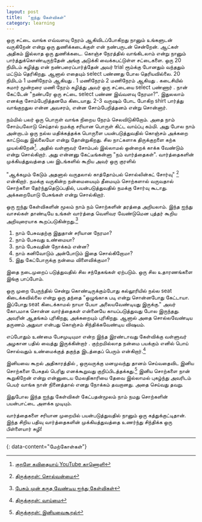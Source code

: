 ```yaml
---
layout: post
title:  "ஐந்து கேள்விகள்"
category: learning
---
```


ஒரு சட்டை வாங்க எவ்வளவு நேரம் ஆகிவிடப்போகிறது நானும் உங்களுடன் வருகிறேன் என்று ஒரு துணிக்கடைக்குள் என் நண்பருடன் சென்றேன்.  ஆட்கள் அதிகம் இல்லாத ஒரு துணிக்கடை. கொஞ்ச நேரத்தில் வாங்கிடலாம் என்று நானும் பார்த்துக்கொண்டிருந்தேன் அங்கு அடுக்கி வைக்கபட்டுள்ள சட்டைகளை. ஒரு 20 நிமிடம் கழித்து என் நண்பரைப்பார்த்தேன் அவர் trial ரூம்க்கு போனதும் வந்ததும் மட்டும் தெரிகிறது. ஆனால் எதையும் select பண்ணது போல தெரியவில்லை. 20 நிமிடம் 1 மணிநேரம் ஆகியது . 1 மணிநேரம் 2 மணிநேரம் ஆகியது . கடைசியில் சுமார் மூன்றரை மணி நேரம் கழித்து அவர் ஒரு சட்டையை select பண்ணார் . நான் கேட்டேன் "நண்பரே ஒரு சட்டை select பண்ண இவ்வளவு நேரமா?". இதுலலாம் எனக்கு சோம்பேறித்தனமே கிடையாது. 2-3 வருஷம் போட போகிற shirt பார்த்து வாங்குறதுல என்ன அவசரம், என்ன சோம்பேறித்தனம் என்று சொன்னார். 

நம்மில் பலர் ஒரு பொருள் வாங்க நிறைய நேரம் செலவிடுகிறோம். அதை நாம் சோம்பலோடு செய்தால் நமக்கு சரியான பொருள் கிட்ட வாய்ப்பு கம்மி. அது போல நாம் அன்றாடம் ஒரு நல்ல மதிக்கத்தக்க பொருளை பயன்படுத்துவதில் கொஞ்சம் அக்கறை காட்டுவது இல்லையோ என்று தோன்றுகிறது. சில நாட்களாக திருக்குறளை கற்க முயல்கிறேன்[^4]. அதில் வள்ளுவர் சோம்பல் இல்லாமல் ஒன்றைக் காக்க வேண்டும் என்று சொல்கிறார். அது என்னனு கேட்டீங்கன்னா "நம் வார்த்தைகள்". வார்த்தைகளின் முக்கியத்துவத்தை பல இடங்களில் கூறிய அவர் ஒரு குரளில் 

"ஆக்கமும் கேடும் அதனால் வருதலால் காத்தோம்பல் சொல்லின்கட் சோர்வு" [^1]
என்கிறார். நமக்கு வருகின்ற நன்மையையும் தீமையும் சொற்களால் வருவதால் சொற்களை தேர்ந்துதெடுப்பதில், பயன்படுத்துவதில் நமக்கு சோர்வு கூடாது. அக்கறையோடு பேசுங்கள் என்று சொல்கிறார்.

ஒரு ஐந்து கேள்விகளின் மூலம் நாம் நம் சொற்களின் தரத்தை அறியலாம். இந்த ஐந்து வாசல்கள் தாண்டியே உங்கள் வார்த்தை வெளிவர வேண்டுமென புத்தர் கூறிய அறிவுரையாக கூறப்படுகின்றது.[^2]

1. நாம் பேசுவதற்கு இதுதான் சரியான நேரமா?
2. நாம் பேசுவது உண்மையா?
3. நாம் பேசுவதின் நோக்கம் என்ன?
4. நாம் கனிவோடும் அன்போடும் இதை சொல்கிறோமா?
5. இது கேட்போருக்கு நன்மை விளைவிக்குமா?

இதை நடைமுறைப் படுத்துவதில் சில சந்தேகங்கள் ஏற்படும். ஒரு சில உதாரணங்களை இங்கு பாப்போம்.

ஒரு முறை பேருந்தில் சென்று கொண்டிருக்கும்போது கல்லூரியில் நல்ல seat கிடைக்கவில்லை என்று ஒரு தந்தை "ஒழுங்காக படி என்று சொன்னபோது கேட்டாயா. இப்போது seat கிடைக்காமல் நாயா பேயா அலையவேண்டியது இருக்கு." அவர் கோபமாக சொன்ன வார்த்தைகள் என்னையே காயப்படுத்துவது போல இருந்தது. அவரின் ஆதங்கம் புரிகிறது, அக்கறையும் புரிகிறது. ஆனால் அதை சொல்லவேண்டிய தருணம் அதுவா என்பது கொஞ்சம் சிந்திக்கவேண்டிய விஷயம்.

எப்போதும் உண்மை பேசமுடியுமா என்ற இந்த இரண்டாவது கேள்விக்கு வள்ளுவர் அழகான பதில் வைத்து இருக்கின்றார் . குற்றமில்லாத நன்மை பயக்கும் எனில் பொய் சொல்வதும்  உண்மைக்குத் தகுந்த  இடத்தைப்  பெரும் என்கிறார்.[^3] 

இனியவை கூறல் அதிகாரத்தில் , ஒருவருக்கு மனமுவந்து தானம்  செய்வதைவிட  இனிய சொற்களை பேசுதல் பெரிது எனக்கூறுவது குறிப்பிடத்தக்கது.[^5] இனிய சொற்களை நான் கூறுகிறேன் என்று என்னுடைய மேலதிகாரியை தேவை இல்லாமல் புகழ்ந்து அவரிடம் பெயர் வாங்க நான் நினைத்தால் எனது நோக்கம் தவறானது. அதை செய்வது தவறு.

இதுபோல இந்த ஐந்து கேள்விகள் கேட்பதன்மூலம் நாம் நமது சொற்களின்  பயன்பாட்டை அளக்க முடியும்.

வார்த்தைகளை சரியான முறையில் பயன்படுத்துவதில் நானும் ஒரு கத்துக்குட்டிதான். இந்த சிறிய பதிவு வார்த்தைகளின் முக்கியத்துவத்தை உணர்ந்து சிந்திக்க ஒரு பிள்ளையார் சுழி!

---
{: data-content="மேற்கோள்கள்"}

[^1]: [திருக்குறள்: சொல்வன்மை](https://dailyprojectthirukkural.blogspot.com/2020/03/Kural642.html)
[^2]: [பேசும் முன் கருத வேண்டிய ஐந்து கேள்விகள்](https://brightwayzen.org/five-things-to-consider-before-speaking/)
[^3]: [திருக்குறள்: வாய்மை](https://dailyprojectthirukkural.blogspot.com/2018/01/kural292.html)
[^4]: [குறளே கவிதையாய் YouTube காணொளி](https://www.youtube.com/watch?v=iCkxmgcMM80)
[^5]: [திருக்குறள்: இனியவைகூறல்](https://dailyprojectthirukkural.blogspot.com/2017/03/kural92.html)

